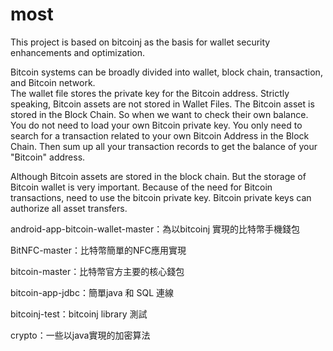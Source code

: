 # most
This project is based on bitcoinj as the basis for wallet security enhancements and optimization.	

Bitcoin systems can be broadly divided into wallet, block chain, transaction, and Bitcoin network. 	
The wallet file stores the private key for the Bitcoin address. Strictly speaking, Bitcoin assets are not stored in Wallet Files. The Bitcoin asset is stored in the Block Chain. So when we want to check their own balance. You do not need to load your own Bitcoin private key. You only need to search for a transaction related to your own Bitcoin Address in the Block Chain. Then sum up all your transaction records to get the balance of your "Bitcoin" address.

Although Bitcoin assets are stored in the block chain. But the storage of Bitcoin wallet is very important. Because of the need for Bitcoin transactions, need to use the bitcoin private key. Bitcoin private keys can authorize all asset transfers. 

android-app-bitcoin-wallet-master：為以bitcoinj 實現的比特幣手機錢包

BitNFC-master：比特幣簡單的NFC應用實現

bitcoin-master：比特幣官方主要的核心錢包

bitcoin-app-jdbc：簡單java 和 SQL 連線

bitcoinj-test：bitcoinj library 測試

crypto：一些以java實現的加密算法
